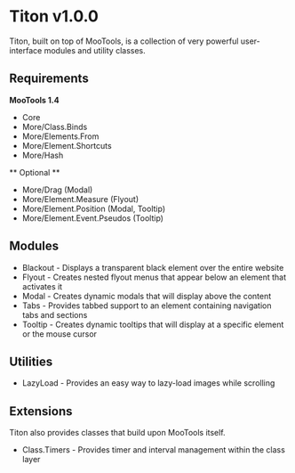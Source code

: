 # Titon v1.0.0 #

Titon, built on top of MooTools, is a collection of very powerful user-interface modules and utility classes.

## Requirements ##

**MooTools 1.4**
* Core
* More/Class.Binds
* More/Elements.From
* More/Element.Shortcuts
* More/Hash

** Optional **
* More/Drag (Modal)
* More/Element.Measure (Flyout)
* More/Element.Position (Modal, Tooltip)
* More/Element.Event.Pseudos (Tooltip)

## Modules ##

* Blackout - Displays a transparent black element over the entire website
* Flyout - Creates nested flyout menus that appear below an element that activates it
* Modal - Creates dynamic modals that will display above the content
* Tabs - Provides tabbed support to an element containing navigation tabs and sections
* Tooltip - Creates dynamic tooltips that will display at a specific element or the mouse cursor

## Utilities ##

* LazyLoad - Provides an easy way to lazy-load images while scrolling

## Extensions ##

Titon also provides classes that build upon MooTools itself.

* Class.Timers - Provides timer and interval management within the class layer